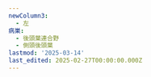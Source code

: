 ```yaml
---
newColumn3:
  - 左
病巣:
  - 後頭葉連合野
  - 側頭後頭葉
lastmod: '2025-03-14'
last_edited: 2025-02-27T00:00:00.000Z
---
```



